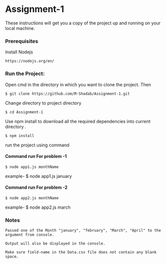 # Assignment-1

These instructions will get you a copy of the project up and running on your local machine.

### Prerequisites

Install Nodejs
```
https://nodejs.org/en/
```
### Run the Project:
Open cmd in the directory in which you want to clone the project. Then
```
$ git clone https://github.com/M-Shadab/Assignment-1.git
```
Change directory to project directory
```
$ cd Assignment-1
```
Use npm install to download all the required dependencies into current directory .
```
$ npm install
```
run the project using command
#### Command run For problem -1
```
$ node app1.js monthName
```
example- $ node app1.js january
#### Command run For problem -2
```
$ node app2.js monthName
```
example- $ node app2.js march


### Notes
```
Passed one of the Month "january", "february", "March", "April" to the argument from console.

Output will also be displayed in the console.

Make sure field-name in the Data.csv file does not contain any blank space. 
```
